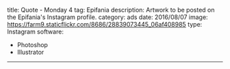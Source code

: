 title: Quote - Monday 4
tag: Epifania
description: Artwork to be posted on the Epifania's Instagram profile.
category: ads
date: 2016/08/07
image: https://farm9.staticflickr.com/8686/28839073445_06af408985
type: Instagram
software:
- Photoshop
- Illustrator
---